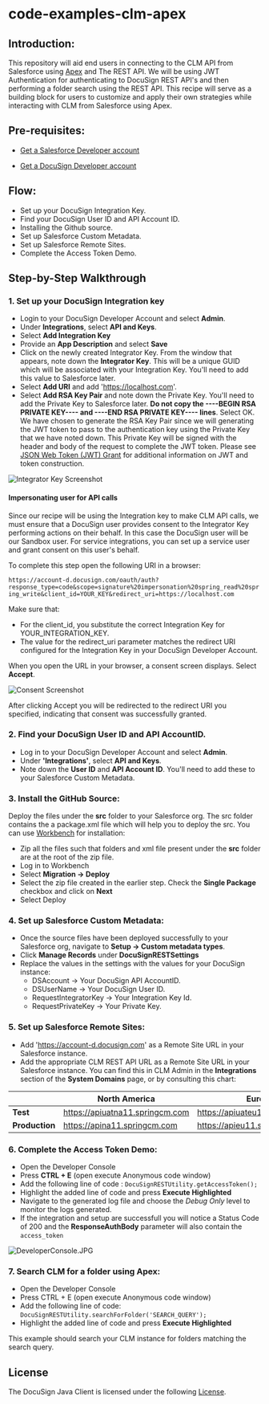 # code-examples-clm-apex

## Introduction:
This repository will aid end users in connecting to the CLM API from Salesforce using [Apex](https://developer.salesforce.com/docs/atlas.en-us.apexcode.meta/apexcode/apex_intro_what_is_apex.htm) and The REST API.
We will be using JWT Authentication for authenticating to DocuSign REST API's and then performing a folder search using the REST API. This recipe will serve as a building block for users to customize and apply their own strategies while interacting with CLM from Salesforce using Apex.

## Pre-requisites:
- [Get a Salesforce Developer account](https://developer.salesforce.com/signup)

- [Get a DocuSign Developer account](https://go.docusign.com/o/sandbox)

##  Flow:
- Set up your DocuSign Integration Key.
- Find your DocuSign User ID and API Account ID.
- Installing the Github source.
- Set up Salesforce Custom Metadata.
- Set up Salesforce Remote Sites.
- Complete the Access Token Demo.

## Step-by-Step Walkthrough
  
  ### 1. Set up your DocuSign Integration key 
  - Login to your DocuSign Developer Account and select **Admin**. 
  - Under **Integrations**, select **API and Keys**. 
  - Select **Add Integration Key**
  - Provide an **App Description** and select **Save**
  - Click on the newly created Integrator Key. From the window that appears, note down the **Integrator Key**. This will be a unique GUID which will be associated with your Integration Key. You'll need to add this value to Salesforce later.
  - Select **Add URI** and add 'https://localhost.com'.
  - Select **Add RSA Key Pair** and note down the Private Key. 
  You'll need to add the Private Key to Salesforce later. **Do not copy the ----BEGIN RSA PRIVATE KEY---- and ----END RSA PRIVATE KEY---- lines**. 
  Select OK. 
  We have chosen to generate the RSA Key Pair since we will generating the JWT token to pass to the authentication key using the Private Key that we have noted down. This Private Key will be signed with the header and body of the request to complete the JWT token. Please see [JSON Web Token (JWT) Grant](https://developers.docusign.com/esign-rest-api/guides/authentication/oauth2-jsonwebtoken) for additional information on JWT and token construction.
  
  
 ![Integrator Key Screenshot](/images/IntegratorKey.JPG) 
 
 #### Impersonating user for API calls
 Since our recipe will be using the Integration key to make CLM API calls, we must ensure that a DocuSign user provides consent to the Integrator Key performing actions on their behalf. In this case the DocuSign user will be our Sandbox user. For service integrations, you can set up a service user and grant consent on this user's behalf.
 
 To complete this step open the following URI in a browser:
 
 `https://account-d.docusign.com/oauth/auth?
  response_type=code&scope=signature%20impersonation%20spring_read%20spring_write&client_id=YOUR_KEY&redirect_uri=https://localhost.com`
 
 Make sure that:
 - For the client_id, you substitute the correct Integration Key for YOUR_INTEGRATION_KEY.
 - The value for the redirect_uri parameter matches the redirect URI configured for the Integration Key in your DocuSign Developer Account.
  
 When you open the URL in your browser, a consent screen displays. Select **Accept**.
 
 ![Consent Screenshot](/images/Consent.JPG) 
 
 After clicking Accept you will be redirected to the redirect URI you specified, indicating that consent was successfully granted.
 
  ### 2. Find your DocuSign User ID and API AccountID.
  - Log in to your DocuSign Developer Account and select **Admin**. 
  - Under **'Integrations'**, select **API and Keys**. 
  - Note down the **User ID** and **API Account ID**. You'll need to add these to your Salesforce Custom Metadata.  

### 3. Install the GitHub Source:
Deploy the files under the **src** folder to your Salesforce org. The src folder contains the a package.xml file which will help you to deploy the src.
You can use [Workbench](https://workbench.developerforce.com/login.php) for installation:
- Zip all the files such that folders and xml file present under the **src** folder are at the root of the zip file.
- Log in to Workbench
- Select **Migration -> Deploy**
- Select the zip file created in the earlier step. Check the **Single Package** checkbox and click on **Next**
- Select Deploy



### 4. Set up Salesforce Custom Metadata:
- Once the source files have been deployed successfully to your Salesforce org, navigate to **Setup -> Custom metadata types**.
- Click **Manage Records** under **DocuSignRESTSettings**
- Replace the values in the settings with the values for your DocuSign instance:
   - DSAccount  -> Your DocuSign API AccountID.
   - DSUserName -> Your DocuSign User ID.
   - RequestIntegratorKey -> Your Integration Key Id.
   - RequestPrivateKey -> Your Private Key.
   
### 5. Set up Salesforce Remote Sites: 
- Add 'https://account-d.docusign.com' as a Remote Site URL in your Salesforce instance. 
- Add the appropriate CLM REST API URL as a Remote Site URL in your Salesforce instance. You can find this in CLM Admin in the **Integrations** section of the **System Domains** page, or by consulting this chart: 

|                | **North America**               | **Europe**                      |
|----------------|---------------------------------|---------------------------------|
| **Test**       | https://apiuatna11.springcm.com | https://apiuateu11.springcm.com |
| **Production** | https://apina11.springcm.com    | https://apieu11.springcm.com    |


### 6. Complete the Access Token Demo: 
- Open the Developer Console
- Press **CTRL + E** (open execute Anonymous code window)
- Add the following line of code :
  `DocuSignRESTUtility.getAccessToken();`
- Highlight the added line of code and press **Execute Highlighted**  
- Navigate to the generated log file and choose the *Debug Only* level to monitor the logs generated.
- If the integration and setup are successfull you will notice a Status Code of 200 and the **ResponseAuthBody** parameter will also contain the `access_token`

![DeveloperConsole.JPG](/images/DeveloperConsole.JPG) 

### 7. Search CLM for a folder using Apex:
- Open the Developer Console
- Press CTRL + E (open execute Anonymous code window)
- Add the following line of code:
  `DocuSignRESTUtility.searchForFolder('SEARCH_QUERY');`
- Highlight the added line of code and press **Execute Highlighted**    

This example should search your CLM instance for folders matching the search query.

## License

The DocuSign Java Client is licensed under the following [License](LICENSE).
